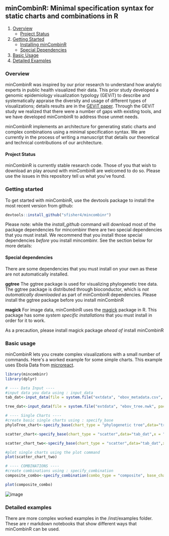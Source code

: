 ## minCombinR: Minimal specification syntax for static charts and combinations in R

1. [Overview](#overview)
    * [Project Status](#project-status)
2. [Getting Started](#getting-started)
    * [Installing minCombinR](#install-mincombinR)
    * [Special Dependencies](#special-dependencies)
3. [Basic Usage](#basic-usage)
3. [Detailed Examples](#detailed-examples)


### Overview

minCombinR was inspired by our prior research to understand how analytic experts in public health visualized their data. This prior study developed a genomic epidemiology visualization typology (GEViT) to describe and systematically appraise the diversity and usage of different types of visualizations; details results are in the [GEViT paper](http://dx.doi.org/10.1093/bioinformatics/bty832). Through the GEViT study we realized that there were a number of gaps with existing tools, and we have developed minCombinR to address those unmet needs.

minCombinR implements an architecture for generating static charts and complex combinations using a minimal specification syntax. We are currently in the process of writing a manuscript that details our theoretical and technical contributions of our architecture. 

#### Project Status
minCombinR is currently stable research code. Those of you that wish to download an play around with minCombinR are welcomed to do so. Please use the issues in this repository tell us what you've found.


### Getting started
To get started with minCombinR, use the devtools package to install the most recent version from github:

```R
devtools::install_github("sfisher4/mincombinr")
```

Please note: while the *install_github* command will download most of the package dependencies for mincombinr there are two special dependencies that you must install. We recommend that you install those special dependencies *before* you install mincombinr. See the section below for more details:

#### Special dependencies

There are some dependencies that you must install on your own as these are not automatically installed. 

**ggtree**
The ggtree package is used for visualizing phylogenetic tree data. The ggtree package is distributed through bioconductor, which is *not automatically downloaded* as part of minCombinR dependencies. Please install the ggtree package before you install minCombinR

**magick**
For image data, minCombinR uses the [magick](https://cran.r-project.org/web/packages/magick/vignettes/intro.html) package in R. This package has some *system specific installations* that you must install in order for it to work.

As a precaution, please install magick package *ahead of* install minCombinR

### Basic usage

minCombinR lets you create complex visualizations with a small number of commands. Here's a worked example for some simple charts. This example uses Ebola Data from [microreact](https://microreact.org/project/west-african-ebola-epidemic?tt=rc). 

```R
library(mincombinr)
library(dplyr)

# ---- Data Input ----
#input data you data using : input_data
tab_dat<-input_data(file = system.file("extdata", "ebov_metadata.csv", package = "mincombinr"),dataType = "table")

tree_dat<-input_data(file = system.file("extdata", "ebov_tree.nwk", package = "mincombinr"),dataType = "tree")

# ---- Single Charts ----
#create basic single charts using : specify_base
phyloTree_chart<-specify_base(chart_type = "phylogenetic tree",data="tree_dat")

scatter_chart<-specify_base(chart_type = "scatter",data="tab_dat",x = "month",y="site.id")

scatter_chart_two<-specify_base(chart_type = "scatter",data="tab_dat",x = "country",y="site.id",title="Cases by country")

#plot single charts using the plot command
plot(scatter_chart_two)

# ---- COMBINATIONS ----
#create combinations using : specify_combination
composite_combo<-specify_combination(combo_type = "composite", base_charts = c("phyloTree_chart","scatter_chart_two","scatter_chart"),link_by="country")

plot(composite_combo)

```
![image](https://user-images.githubusercontent.com/5395870/53119839-3a41a500-3505-11e9-902d-68f7f8c8e891.png)


### Detailed examples

There are more complex worked examples in the /inst/examples folder. These are r markdown notebooks that show different ways that minCombinR can be used.
